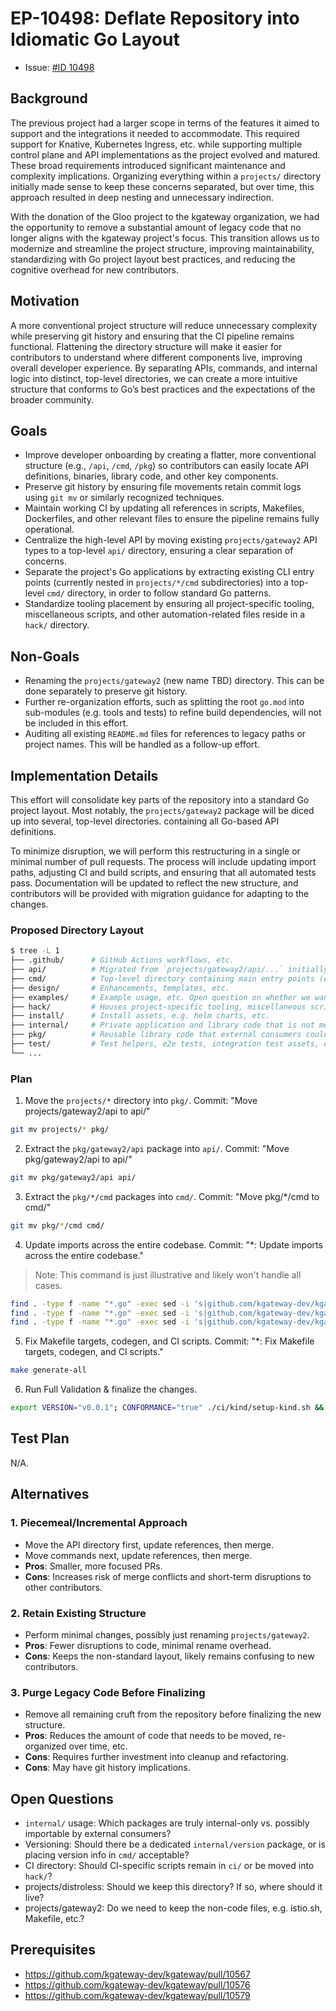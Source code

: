 # EP-10498: Deflate Repository into Idiomatic Go Layout

* Issue: [#ID 10498](https://github.com/kgateway-dev/kgateway/issues/10498)

## Background

The previous project had a larger scope in terms of the features it aimed to support and the integrations it needed to accommodate. This required support for Knative, Kubernetes Ingress, etc. while supporting multiple control plane and API implementations as the project evolved and matured. These broad requirements introduced significant maintenance and complexity implications. Organizing everything within a `projects/` directory initially made sense to keep these concerns separated, but over time, this approach resulted in deep nesting and unnecessary indirection.

With the donation of the Gloo project to the kgateway organization, we had the opportunity to remove a substantial amount of legacy code that no longer aligns with the kgateway project's focus. This transition allows us to modernize and streamline the project structure, improving maintainability, standardizing with Go project layout best practices, and reducing the cognitive overhead for new contributors.

## Motivation

A more conventional project structure will reduce unnecessary complexity while preserving git history and ensuring that the CI pipeline remains functional. Flattening the directory structure will make it easier for contributors to understand where different components live, improving overall developer experience. By separating APIs, commands, and internal logic into distinct, top-level directories, we can create a more intuitive structure that conforms to Go’s best practices and the expectations of the broader community.

## Goals

- Improve developer onboarding by creating a flatter, more conventional structure (e.g., `/api`, `/cmd`, `/pkg`) so contributors can easily locate API definitions, binaries, library code, and other key components.
- Preserve git history by ensuring file movements retain commit logs using `git mv` or similarly recognized techniques.
- Maintain working CI by updating all references in scripts, Makefiles, Dockerfiles, and other relevant files to ensure the pipeline remains fully operational.
- Centralize the high-level API by moving existing `projects/gateway2` API types to a top-level `api/` directory, ensuring a clear separation of concerns.
- Separate the project's Go applications by extracting existing CLI entry points (currently nested in `projects/*/cmd` subdirectories) into a top-level `cmd/` directory, in order to follow standard Go patterns.
- Standardize tooling placement by ensuring all project-specific tooling, miscellaneous scripts, and other automation-related files reside in a `hack/` directory.

## Non-Goals

- Renaming the `projects/gateway2` (new name TBD) directory. This can be done separately to preserve git history.
- Further re-organization efforts, such as splitting the root `go.mod` into sub-modules (e.g. tools and tests) to refine build dependencies, will not be included in this effort.
- Auditing all existing `README.md` files for references to legacy paths or project names. This will be handled as a follow-up effort.

## Implementation Details

This effort will consolidate key parts of the repository into a standard Go project layout. Most notably, the `projects/gateway2` package will be diced up into several, top-level directories. containing all Go-based API definitions.

To minimize disruption, we will perform this restructuring in a single or minimal number of pull requests. The process will include updating import paths, adjusting CI and build scripts, and ensuring that all automated tests pass. Documentation will be updated to reflect the new structure, and contributors will be provided with migration guidance for adapting to the changes.

### Proposed Directory Layout

```bash
$ tree -L 1
├── .github/      # GitHub Actions workflows, etc.
├── api/          # Migrated from `projects/gateway2/api/...` initially. Any future API types will be added here.
├── cmd/          # Top-level directory containing main entry points (e.g., cmd/sds, cmd/controller, cmd/envoy-init, etc.).
├── design/       # Enhancements, templates, etc.
├── examples/     # Example usage, etc. Open question on whether we want to keep this. The README.md would reference this directory.
├── hack/         # Houses project-specific tooling, miscellaneous scripts, etc.
├── install/      # Install assets, e.g. helm charts, etc.
├── internal/     # Private application and library code that is not meant to be imported by external consumers. Internal by default.
├── pkg/          # Reusable library code that external consumers could import in the future.
├── test/         # Test helpers, e2e tests, integration test assets, etc.
└── ...
```

### Plan

1. Move the `projects/*` directory into `pkg/`. Commit: "Move projects/gateway2/api to api/"

```bash
git mv projects/* pkg/
```

2. Extract the `pkg/gateway2/api` package into `api/`. Commit: "Move pkg/gateway2/api to api/"

```bash
git mv pkg/gateway2/api api/
```

3. Extract the `pkg/*/cmd` packages into `cmd/`. Commit: "Move pkg/*/cmd to cmd/"

```bash
git mv pkg/*/cmd cmd/
```

4. Update imports across the entire codebase. Commit: "*: Update imports across the entire codebase."

> Note: This command is just illustrative and likely won't handle all cases.

```bash
find . -type f -name "*.go" -exec sed -i 's|github.com/kgateway-dev/kgateway/projects/|github.com/kgateway-dev/kgateway/pkg/|g' {} +
find . -type f -name "*.go" -exec sed -i 's|github.com/kgateway-dev/kgateway/pkg/gateway2/api|github.com/kgateway-dev/kgateway/api|g' {} +
find . -type f -name "*.go" -exec sed -i 's|github.com/kgateway-dev/kgateway/pkg/*/cmd|github.com/kgateway-dev/kgateway/cmd|g' {} +
```

5. Fix Makefile targets, codegen, and CI scripts. Commit: "*: Fix Makefile targets, codegen, and CI scripts."

```bash
make generate-all
```

6. Run Full Validation & finalize the changes.

```bash
export VERSION="v0.0.1"; CONFORMANCE="true" ./ci/kind/setup-kind.sh && helm upgrade -i -n kgateway-system kgateway _test/kgateway-$VERSION.tgz --create-namespace && make conformance
```

## Test Plan

N/A.

## Alternatives

### 1. Piecemeal/Incremental Approach

- Move the API directory first, update references, then merge.
- Move commands next, update references, then merge.
- **Pros**: Smaller, more focused PRs.
- **Cons**: Increases risk of merge conflicts and short-term disruptions to other contributors.

### 2. Retain Existing Structure

- Perform minimal changes, possibly just renaming `projects/gateway2`.
- **Pros**: Fewer disruptions to code, minimal rename overhead.
- **Cons**: Keeps the non-standard layout, likely remains confusing to new contributors.

### 3. Purge Legacy Code Before Finalizing

- Remove all remaining cruft from the repository before finalizing the new structure.
- **Pros**: Reduces the amount of code that needs to be moved, re-organized over time, etc.
- **Cons**: Requires further investment into cleanup and refactoring.
- **Cons**: May have git history implications.

## Open Questions

- `internal/` usage: Which packages are truly internal-only vs. possibly importable by external consumers?
- Versioning: Should there be a dedicated `internal/version` package, or is placing version info in `cmd/` acceptable?
- CI directory: Should CI-specific scripts remain in `ci/` or be moved into `hack/`?
- projects/distroless: Should we keep this directory? If so, where should it live?
- projects/gateway2: Do we need to keep the non-code files, e.g. istio.sh, Makefile, etc.?

## Prerequisites

- https://github.com/kgateway-dev/kgateway/pull/10567
- https://github.com/kgateway-dev/kgateway/pull/10576
- https://github.com/kgateway-dev/kgateway/pull/10579
